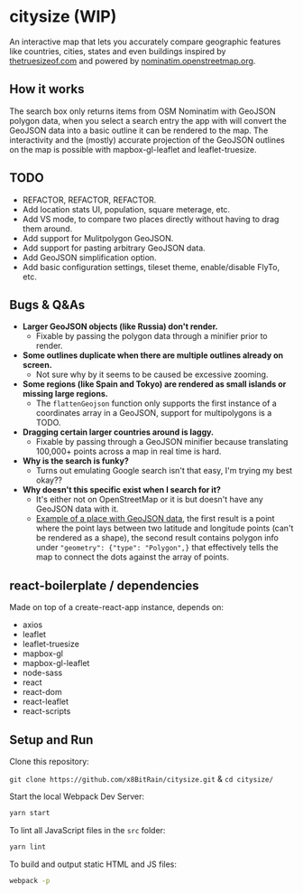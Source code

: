 
# citysize (WIP)
An interactive map that lets you accurately compare geographic features like countries, cities, states and even buildings inspired by [thetruesizeof.com](https://thetruesize.com/) and powered by [nominatim.openstreetmap.org](http://nominatim.openstreetmap.org/).

## How it works
The search box only returns items from OSM Nominatim with GeoJSON polygon data, when you select a search entry the app with will convert the GeoJSON data into a basic outline it can be rendered to the map. The interactivity and the (mostly) accurate projection of the GeoJSON outlines on the map is possible with mapbox-gl-leaflet and leaflet-truesize.

## TODO
- REFACTOR, REFACTOR, REFACTOR.
- Add location stats UI, population, square meterage, etc.
- Add VS mode, to compare two places directly without having to drag them around.
- Add support for Mulitpolygon GeoJSON.
- Add support for pasting arbitrary GeoJSON data.
- Add GeoJSON simplification option.
- Add basic configuration settings, tileset theme, enable/disable FlyTo, etc.

## Bugs & Q&As
- **Larger GeoJSON objects (like Russia) don't render.**
  - Fixable by passing the polygon data through a minifier prior to render.
- **Some outlines duplicate when there are multiple outlines already on screen.**
  - Not sure why by it seems to be caused be excessive zooming.
- **Some regions (like Spain and Tokyo) are rendered as small islands or missing large regions.**
  - The ```flattenGeojson``` function only supports the first instance of a coordinates array in a GeoJSON, support for multipolygons is a TODO.
- **Dragging certain larger countries around is laggy.**
  - Fixable by passing through a GeoJSON minifier because translating 100,000+ points across a map in real time is hard.
- **Why is the search is funky?**
  - Turns out emulating Google search isn't that easy, I'm trying my best okay??
- **Why doesn't this specific exist when I search for it?**
  - It's either not on OpenStreetMap or it is but doesn't have any GeoJSON data with it.
  - [Example of a place with GeoJSON data](https://nominatim.openstreetmap.org/search.php?q=Singapore&polygon_geojson=1&format=geojson), the first result is a point where the point lays between two latitude and longitude points (can't be rendered as a shape), the second result contains polygon info under `"geometry": {"type": "Polygon",}` that effectively tells the map to connect the dots against the array of points.

## react-boilerplate / dependencies

Made on top of a create-react-app instance, depends on:
 - axios
 - leaflet
 - leaflet-truesize
- mapbox-gl
- mapbox-gl-leaflet
- node-sass
- react
- react-dom
- react-leaflet
- react-scripts

## Setup and Run

Clone this repository:

```git clone https://github.com/x8BitRain/citysize.git```  & ```cd citysize/```

Start the local Webpack Dev Server:

```bash
yarn start
```

To lint all JavaScript files in the `src` folder:

```bash
yarn lint
```

To build and output static HTML and JS files:

```bash
webpack -p
```
